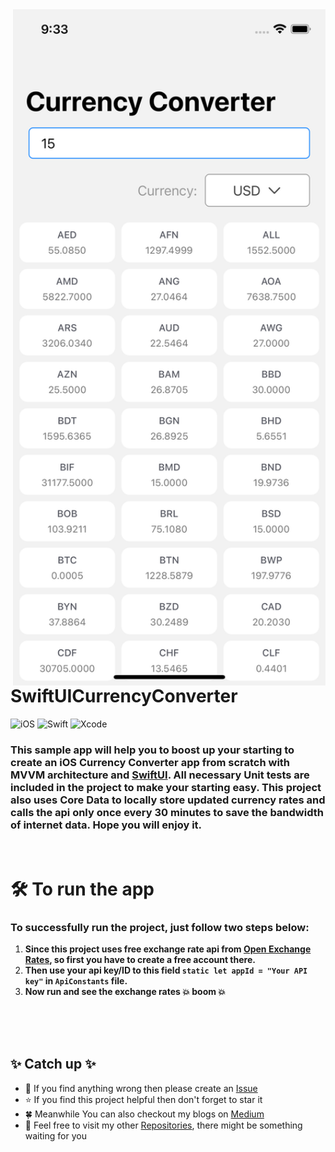 <img align="right" src="https://github.com/yamin335/SwiftUICurrencyConverter/blob/main/screenshot.png" alt="Coder GIF" width="500">

<h1>SwiftUICurrencyConverter</h1>

![iOS](https://img.shields.io/badge/-iOS-606060?style=flat&logo=apple)
![Swift](https://img.shields.io/badge/-Swift-fff?style=flat&logo=swift)
![Xcode](https://img.shields.io/badge/-Xcode-d9d9d9?style=flat&logo=xcode)

<h3>This sample app will help you to boost up your starting to create an iOS <strong>Currency Converter</strong> app from scratch with <strong>MVVM</strong> architecture and <strong><a href="https://developer.apple.com/xcode/swiftui/">SwiftUI</a></strong>. All necessary Unit tests are included in the project to make your starting easy. This project also uses Core Data to locally store updated currency rates and calls the api only once every 30 minutes to save the bandwidth of internet data. Hope you will enjoy it.</h3>

<br>

<h1>🛠️ To run the app</h1>

<h3>To successfully run the project, just follow two steps below:</h3>

1. **Since this project uses free exchange rate api from [Open Exchange Rates](https://openexchangerates.org/), so first you have to create a free account there.**
2. **Then use your api key/ID to this field `static let appId = "Your API key"` in `ApiConstants` file.**
3. **Now run and see the exchange rates 💥 boom 💥**

<br>
<br>
<br>

<h2>✨ Catch up ✨</h2>

- 🧐 If you find anything wrong then please create an [Issue](https://github.com/yamin335/SwiftUICurrencyConverter/issues/new)
- ⭐️ If you find this project helpful then don't forget to star it
- 🍀 Meanwhile You can also checkout my blogs on [Medium](https://medium.com/@mdyamin)
- 🥰 Feel free to visit my other [Repositories](https://github.com/yamin335?tab=repositories), there might be something waiting for you


